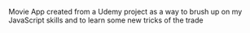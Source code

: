 Movie App created from a Udemy project as a way to brush up on 
my JavaScript skills and to learn some new tricks of the trade
